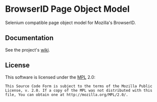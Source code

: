 **B**rowser**ID** **P**age **O**bject **M**odel
===============================================
Selenium compatible page object model for Mozilla's BrowserID.

Documentation
-------------
See the project's [wiki](https://github.com/davehunt/bidpom/wiki).

License
-------
This software is licensed under the [MPL](http://www.mozilla.org/MPL/2.0/) 2.0:

    This Source Code Form is subject to the terms of the Mozilla Public
    License, v. 2.0. If a copy of the MPL was not distributed with this
    file, You can obtain one at http://mozilla.org/MPL/2.0/.
